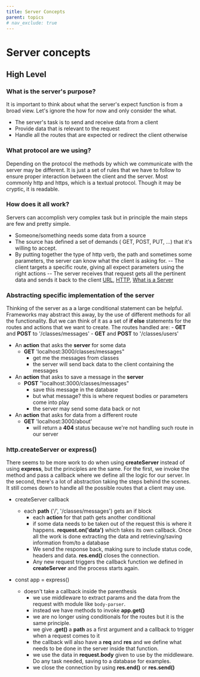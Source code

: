 ```yaml
---
title: Server Concepts
parent: topics
# nav_exclude: true
---
```


# Server concepts

## High Level

### What is the server's purpose?

It is important to think about what the server's expect function is from a broad view. Let's ignore the how for now and only consider the what.

- The server's task is to send and receive data from a client
- Provide data that is relevant to the request
- Handle all the routes that are expected or redirect the client otherwise

### What protocol are we using?

Depending on the protocol the methods by which we communicate with the server may be different. It is just a set of rules that we have to follow to ensure proper interaction between the client and the server.
Most commonly http and https, which is a textual protocol. Though it may be cryptic, it is readable.

### How does it all work?

Servers can accomplish very complex task but in principle the main steps are few and pretty simple.

- Someone/something needs some data from a source
- The source has defined a set of demands ( GET, POST, PUT, ...) that it's willing to accept.
- By putting together the type of http verb, the path and sometimes some parameters, the server can know what the client is asking for.
  -- The client targets a specific route, giving all expect parameters using the right actions
  -- The server receives that request gets all the pertinent data and sends it back to the client
  [URL](https://developer.mozilla.org/en-US/docs/Learn/Common_questions/What_is_a_URL), [HTTP](https://developer.mozilla.org/en-US/docs/Web/HTTP/Overview), [What is a Server](https://developer.mozilla.org/en-US/docs/Learn/Common_questions/What_is_a_web_server)

### Abstracting specific implementation of the server

Thinking of the server as a a large conditional statement can be helpful. Frameworks may abstract this away, by the use of different methods for all the functionality. But we can think of it as a set of **if else** statements for the routes and actions that we want to create.
The routes handled are: - **GET** and **POST** to '/classes/messages' - **GET** and **POST** to '/classes/users'

- An **action** that asks the **server** for some data
  - **GET** 'localhost:3000/classes/messages"
    - get me the messages from classes
    - the server will send back data to the client containing the messages
- An **action** that asks to save a message in the **server**
  - **POST** "localhost:3000/classes/messages"
    - save this message in the database
    - but what message? this is where request bodies or parameters come into play
    - the server may send some data back or not
- An **action** that asks for data from a different route
  - **GET** 'localhost:3000/about'
    - will return a **404** status because we're not handling such route in our server

### http.createServer or express()

There seems to be more work to do when using **createServer** instead of using **express**, but the principles are the same.
For the first, we invoke the method and pass a callback where we define all the logic for our server. In the second, there's a lot of abstraction taking the steps behind the scenes. It still comes down to handle all the possible routes that a client may use.

- createServer callback

  - each **path** ('/', '/classes/messages') gets an if block
    - each **action** for that path gets another conditional
    - if some data needs to be taken out of the request this is where it happens. **request.on('data')** which takes its own callback. Once all the work is done extracting the data and retrieving/saving information from/to a database
    - We send the response back, making sure to include status code, headers and data. **res.end()** closes the connection.
    - Any new request triggers the callback function we defined in **createServer** and the process starts again.

- const app = express()
  - doesn't take a callback inside the parenthesis
    - we use middleware to extract params and the data from the request with module like `body-parser`.
    - instead we have methods to invoke **app.get()**
    - we are no longer using conditionals for the routes but it is the same principle.
    - we give **.get()** a **path** as a first argument and a callback to trigger when a request comes to it
    - the callback will also have a **req** and **res** and we define what needs to be done in the server inside that function.
    - we use the data in **request.body** given to use by the middleware. Do any task needed, saving to a database for examples.
    - we close the connection by using **res.end()** or **res.send()**

